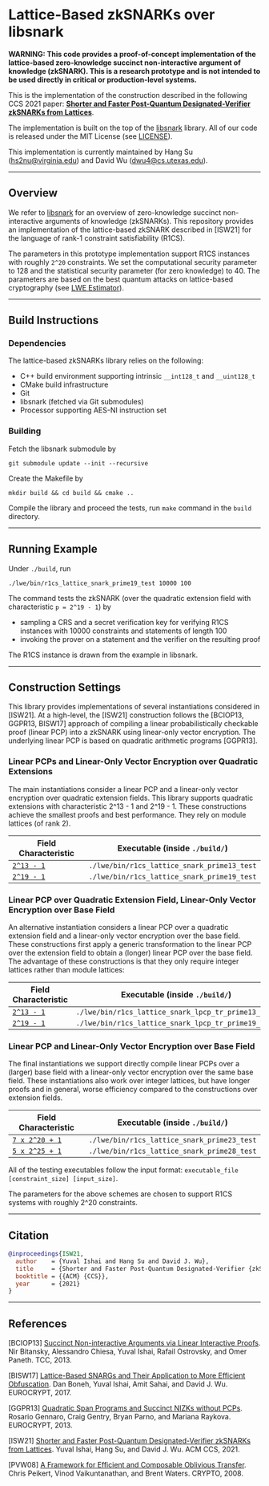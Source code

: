 # Lattice-Based zkSNARKs over libsnark

**WARNING: This code provides a proof-of-concept implementation of the lattice-based zero-knowledge succinct non-interactive argument of knowledge (zkSNARK). This is a research prototype and is not intended to be used directly in critical or production-level systems.**

This is the implementation of the construction described in the following CCS 2021 paper: [**Shorter and Faster Post-Quantum Designated-Verifier zkSNARKs from Lattices**](https://eprint.iacr.org/2021/977).

The implementation is built on the top of the [libsnark](https://github.com/ISW21-Implementation/libsnark) library. All of our code is released under the MIT License (see [LICENSE](./LICENSE)).

This implementation is currently maintained by Hang Su (hs2nu@virginia.edu) and David Wu (dwu4@cs.utexas.edu).

---

## Overview

We refer to [libsnark](https://github.com/lattice-based-zkSNARKs/libsnark) for an overview of zero-knowledge succinct non-interactive arguments of knowledge (zkSNARKs). This repository provides an implementation of the lattice-based zkSNARK described in [ISW21] for the language of rank-1 constraint satisfiability (R1CS).

The parameters in this prototype implementation support R1CS instances with roughly `2^20` constraints. We set the computational security parameter to 128 and the statistical security parameter (for zero knowledge) to 40. The parameters are based on the best quantum attacks on lattice-based cryptography (see [LWE Estimator](https://lwe-estimator.readthedocs.io/en/latest/#)).

---

## Build Instructions

### Dependencies

The lattice-based zkSNARKs library relies on the following:

- C++ build environment supporting intrinsic `__int128_t` and `__uint128_t`
- CMake build infrastructure
- Git
- libsnark (fetched via Git submodules)
- Processor supporting AES-NI instruction set

### Building

Fetch the libsnark submodule by

```shell
git submodule update --init --recursive
```

Create the Makefile by

```shell
mkdir build && cd build && cmake ..
```

Compile the library and proceed the tests, run `make` command in the `build` directory.

---

## Running Example

Under `./build`, run

```shell
./lwe/bin/r1cs_lattice_snark_prime19_test 10000 100
```

The command tests the zkSNARK (over the quadratic extension field with characteristic `p = 2^19 - 1`) by

- sampling a CRS and a secret verification key for verifying R1CS instances with 10000 constraints and statements of length 100
- invoking the prover on a statement and the verifier on the resulting proof

The R1CS instance is drawn from the example in libsnark.

---

## Construction Settings

This library provides implementations of several instantiations considered in [ISW21]. At a high-level,
the [ISW21] construction follows the [BCIOP13, GGPR13, BISW17] approach of compiling a linear probabilistically
checkable proof (linear PCP) into a zkSNARK using linear-only vector encryption. The underlying linear PCP
is based on quadratic arithmetic programs [GGPR13].

### Linear PCPs and Linear-Only Vector Encryption over Quadratic Extensions

The main instantiations consider a linear PCP and a linear-only vector encryption over quadratic extension
fields. This library supports quadratic extensions with characteristic 2^13 - 1 and 2^19 - 1. These
constructions achieve the smallest proofs and best performance. They rely on module lattices (of rank 2).

| Field Characteristic | Executable (inside `./build/`) |
| -------------------- | ------------------------------ |
| [`2^13 - 1`](lwe/tests/SNARK/test_r1cs_lattice_snark_p13.cpp) | `./lwe/bin/r1cs_lattice_snark_prime13_test`         |
| [`2^19 - 1`](lwe/tests/SNARK/test_r1cs_lattice_snark_p19.cpp) | `./lwe/bin/r1cs_lattice_snark_prime19_test`         |

### Linear PCP over Quadratic Extension Field, Linear-Only Vector Encryption over Base Field

An alternative instantiation considers a linear PCP over a quadratic extension field and
a linear-only vector encryption over the base field. These constructions first apply a generic transformation
to the linear PCP over the extension field to obtain a (longer) linear PCP over the base field. The advantage
of these constructions is that they only require integer lattices rather than module lattices:

| Field Characteristic | Executable (inside `./build/`) |
| -------------------- | ------------------------------ |
| [`2^13 - 1`](lwe/tests/SNARK/test_r1cs_lattice_snark_p13_lpcp_tr.cpp) | `./lwe/bin/r1cs_lattice_snark_lpcp_tr_prime13_test`   |
| [`2^19 - 1`](lwe/tests/SNARK/test_r1cs_lattice_snark_p19_lpcp_tr.cpp) | `./lwe/bin/r1cs_lattice_snark_lpcp_tr_prime19_test` |

### Linear PCP and Linear-Only Vector Encryption over Base Field

The final instantiations we support directly compile linear PCPs over a (larger) base field with a linear-only
vector encryption over the same base field. These instantiations also work over integer lattices, but
have longer proofs and in general, worse efficiency compared to the constructions over extension fields.

| Field Characteristic | Executable (inside `./build/`) |
| -------------------- | ------------------------------ |
| [`7 x 2^20 + 1`](lwe/tests/SNARK/test_r1cs_lattice_snark_p23.cpp) | `./lwe/bin/r1cs_lattice_snark_prime23_test`         |
| [`5 x 2^25 + 1`](lwe/tests/SNARK/test_r1cs_lattice_snark_p28.cpp) | `./lwe/bin/r1cs_lattice_snark_prime28_test`         |

All of the testing executables follow the input format: `executable_file [constraint_size] [input_size]`.

The parameters for the above schemes are chosen to support R1CS systems with roughly 2^20 constraints.

---

## Citation

```Bibtex
@inproceedings{ISW21,
  author    = {Yuval Ishai and Hang Su and David J. Wu},
  title     = {Shorter and Faster Post-Quantum Designated-Verifier {zkSNARKs} from Lattices},
  booktitle = {{ACM} {CCS}},
  year      = {2021}
}
```

---

## References

\[BCIOP13\] [Succinct Non-interactive Arguments via Linear Interactive Proofs](https://eprint.iacr.org/2012/718.pdf). Nir Bitansky, Alessandro Chiesa, Yuval Ishai, Rafail Ostrovsky, and Omer Paneth. TCC, 2013.

\[BISW17\] [Lattice-Based SNARGs and Their Application to More Efficient Obfuscation](https://eprint.iacr.org/2017/240). Dan Boneh, Yuval Ishai, Amit Sahai, and David J. Wu. EUROCRYPT, 2017.

\[GGPR13\] [Quadratic Span Programs and Succinct NIZKs without PCPs](https://eprint.iacr.org/2012/215.pdf). Rosario Gennaro, Craig Gentry, Bryan Parno, and Mariana Raykova. EUROCRYPT, 2013.

\[ISW21\] [Shorter and Faster Post-Quantum Designated-Verifier zkSNARKs from Lattices](https://eprint.iacr.org/2021/977.pdf). Yuval Ishai, Hang Su, and David J. Wu. ACM CCS, 2021.

\[PVW08\] [A Framework for Efficient and Composable Oblivious Transfer](https://eprint.iacr.org/2007/348.pdf). Chris Peikert, Vinod Vaikuntanathan, and Brent Waters. CRYPTO, 2008.
